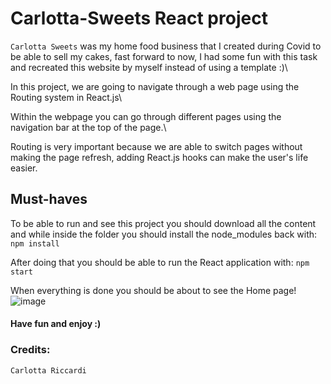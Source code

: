 # Carlotta-Sweets React project

`Carlotta Sweets` was my home food business that I created during Covid to be able to sell my cakes, fast forward to now, I had some fun with this task and recreated this website by myself instead of using a template :)\


In this project, we are going to navigate through a web page using the Routing system in React.js\


Within the webpage you can go through different pages using the navigation bar at the top of the page.\


Routing is very important because we are able to switch pages without making the page refresh, adding React.js hooks can make the user's life easier.

## Must-haves

To be able to run and see this project you should download all the content and while inside the folder you should install the node_modules back with: `npm install`

After doing that you should be able to run the React application with: `npm start`

When everything is done you should be about to see the Home page!
![image](https://github.com/Clori92/carlotta-sweets/assets/163460407/4fd5b950-2ce4-4723-970c-79436269ed16)


#### Have fun and enjoy :)
### Credits:
`Carlotta Riccardi`


